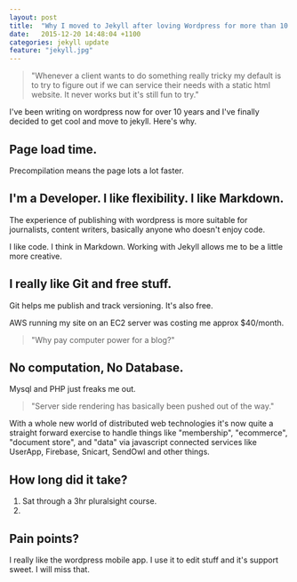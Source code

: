 ```yaml
---
layout: post
title:  "Why I moved to Jekyll after loving Wordpress for more than 10 years."
date:   2015-12-20 14:48:04 +1100
categories: jekyll update
feature: "jekyll.jpg"
---
```


> "Whenever a client wants to do something really tricky my default is to try to figure out if we can service their needs with a static html website. It never works but it's still fun to try."

I've been writing on wordpress now for over 10 years and I've finally decided to get cool and move to jekyll. Here's why.

## Page load time.

Precompilation means the page lots a lot faster.

## I'm a Developer. I like flexibility. I like Markdown.

The experience of publishing with wordpress is more suitable for journalists, content writers, basically anyone who doesn't enjoy code.

I like code. I think in Markdown. Working with Jekyll allows me to be a little more creative.

## I really like Git and free stuff.

Git helps me publish and track versioning. It's also free.

AWS running my site on an EC2 server was costing me approx $40/month.

> "Why pay computer power for a blog?"

## No computation, No Database.

Mysql and PHP just freaks me out.

> "Server side rendering has basically been pushed out of the way."

With a whole new world of distributed web technologies it's now quite a straight forward exercise to handle things like "membership", "ecommerce", "document store", and "data" via javascript connected services like UserApp, Firebase, Snicart, SendOwl and other things.

## How long did it take?

1. Sat through a 3hr pluralsight course.
2. 

## Pain points?

I really like the wordpress mobile app. I use it to edit stuff and it's support sweet. I will miss that.

